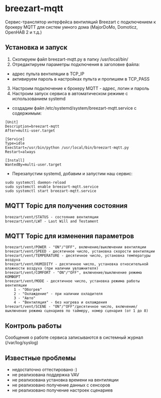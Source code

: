 # breezart-mqtt
Сервис-транслятор интерфейса вентиляций Breezart с подключением к брокеру MQTT для систем
умного дома (MajorDoMo, Domoticz, OpenHAB 2 и т.д.)

## Установка и запуск

1. Скопируем файл breezart-mqtt.py в папку /usr/local/bin/
2. Отредактируем параметры подключения в заголовке файла:
- адрес пульта вентиляции в TCP_IP
- активируем пароль в настройках пульта и пропишем в TCP_PASS
3. Настроим подключение к брокеру MQTT - адрес, логин и пароль
4. Настроим запуск сервиса в автоматическом режиме с использованием systemd
- создадим файл /etc/systemd/system/breezart-mqtt.service с содержимым:

```
[Unit]
Description=breezart-mqtt
After=multi-user.target

[Service]
Type=idle
ExecStart=/usr/bin/python /usr/local/bin/breezart-mqtt.py
Restart=always

[Install]
WantedBy=multi-user.target
```

- Перезапустим systemd, добавим и запустим наш сервис:

```
sudo systemctl daemon-reload
sudo systemctl enable breezart-mqtt.service
sudo systemctl start breezart-mqtt.service
```

## MQTT Topic для получения состояния

```
breezart/vent/STATUS - состояние вентиляции
breezart/vent/LWT - Last Will and Testament
```

## MQTT Topic для изменения параметров

```
breezart/vent/POWER - "ON"/"OFF", включение/выключении вентиляции
breezart/vent/SPEED - десятичное число, установка скорости вентиляции
breezart/vent/TEMPERATURE - десятичное число, установка температуры воздуха
breezart/vent/HUMIDITY - десятичное число, установка относительной влажности воздуха (при наличии увлажнителя)
breezart/vent/COMFORT - "ON"/"OFF", включение/выключение режима КОМФОРТ
breezart/vent/MODE - десятичное число, установка режима работы вентиляции
    1 - "Обогрев"
    2 - "Охлаждение" - при наличии охладителя
    3 - "Авто"
    4 - "Вентиляция" - без нагрева и охлаждения
breezart/vent/SCENE - "ON"/"OFF"/десятичное число, включение/выключение режима сценариев по таймеру, номер сценария (от 1 до 8)
```

## Контроль работы

Сообщения о работе сервиса записываются в системный журнал (/var/log/syslog)

## Известные проблемы

- недостаточно оттестировано :)
- не реализована поддержка VAV
- не реализована установка времени на вентиляции
- не реализовано получение данных с сенсоров
- не реализовано получение настроек сценариев
